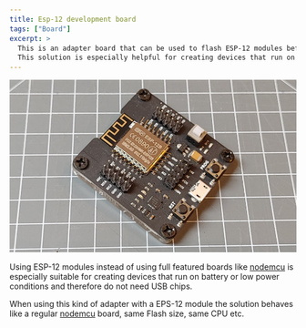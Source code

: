 ```yaml
---
title: Esp-12 development board
tags: ["Board"]
excerpt: >
  This is an adapter board that can be used to flash ESP-12 modules before adding them to a device.
  This solution is especially helpful for creating devices that run on battery or low power conditions and therefore do not need USB chips.
---
```


![dev board](/boards/esp8266/esp12dev.jpg)

Using ESP-12 modules instead of using full featured boards like [nodemcu](/boards/nodemcu.md)
is especially suitable for creating devices that run on battery or low power conditions and therefore
do not need USB chips.

When using this kind of adapter with a EPS-12 module the solution behaves like a regular [nodemcu](/boards/nodemcu.md)
board, same Flash size, same CPU etc.

